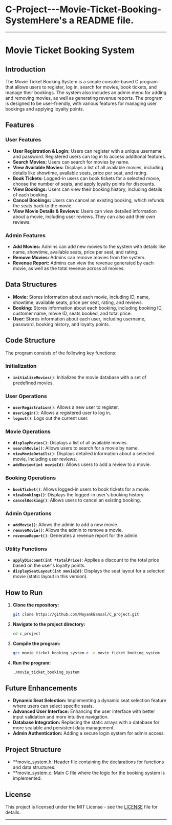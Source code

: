 # C-Project---Movie-Ticket-Booking-SystemHere's a README file.

---

# Movie Ticket Booking System

## Introduction

The Movie Ticket Booking System is a simple console-based C program that allows users to register, log in, search for movies, book tickets, and manage their bookings. The system also includes an admin menu for adding and removing movies, as well as generating revenue reports. The program is designed to be user-friendly, with various features for managing user bookings and applying loyalty points.

## Features

### User Features
- **User Registration & Login:** Users can register with a unique username and password. Registered users can log in to access additional features.
- **Search Movies:** Users can search for movies by name.
- **View Available Movies:** Displays a list of all available movies, including details like showtime, available seats, price per seat, and rating.
- **Book Tickets:** Logged-in users can book tickets for a selected movie, choose the number of seats, and apply loyalty points for discounts.
- **View Bookings:** Users can view their booking history, including details of each booking.
- **Cancel Bookings:** Users can cancel an existing booking, which refunds the seats back to the movie.
- **View Movie Details & Reviews:** Users can view detailed information about a movie, including user reviews. They can also add their own reviews.

### Admin Features
- **Add Movies:** Admins can add new movies to the system with details like name, showtime, available seats, price per seat, and rating.
- **Remove Movies:** Admins can remove movies from the system.
- **Revenue Report:** Admins can view the revenue generated by each movie, as well as the total revenue across all movies.

## Data Structures

- **Movie:** Stores information about each movie, including ID, name, showtime, available seats, price per seat, rating, and reviews.
- **Booking:** Stores information about each booking, including booking ID, customer name, movie ID, seats booked, and total price.
- **User:** Stores information about each user, including username, password, booking history, and loyalty points.

## Code Structure

The program consists of the following key functions:

### Initialization
- **`initializeMovies()`**: Initializes the movie database with a set of predefined movies.

### User Operations
- **`userRegistration()`**: Allows a new user to register.
- **`userLogin()`**: Allows a registered user to log in.
- **`logout()`**: Logs out the current user.

### Movie Operations
- **`displayMovies()`**: Displays a list of all available movies.
- **`searchMovie()`**: Allows users to search for a movie by name.
- **`viewMovieDetails()`**: Displays detailed information about a selected movie, including user reviews.
- **`addReview(int movieId)`**: Allows users to add a review to a movie.

### Booking Operations
- **`bookTicket()`**: Allows logged-in users to book tickets for a movie.
- **`viewBookings()`**: Displays the logged-in user's booking history.
- **`cancelBooking()`**: Allows users to cancel an existing booking.

### Admin Operations
- **`addMovie()`**: Allows the admin to add a new movie.
- **`removeMovie()`**: Allows the admin to remove a movie.
- **`revenueReport()`**: Generates a revenue report for the admin.

### Utility Functions
- **`applyDiscount(int *totalPrice)`**: Applies a discount to the total price based on the user's loyalty points.
- **`displaySeatLayout(int movieId)`**: Displays the seat layout for a selected movie (static layout in this version).

## How to Run

1. **Clone the repository:**
   ```bash
   git clone https://github.com/MayankBansal/C_project.git
   ```
2. **Navigate to the project directory:**
   ```bash
   cd c_project
   ```
3. **Compile the program:**
   ```bash
   gcc movie_ticket_booking_system.c -o movie_ticket_booking_system
   ```
4. **Run the program:**
   ```bash
   ./movie_ticket_booking_system
   ```

## Future Enhancements

- **Dynamic Seat Selection:** Implementing a dynamic seat selection feature where users can select specific seats.
- **Advanced User Interface:** Enhancing the user interface with better input validation and more intuitive navigation.
- **Database Integration:** Replacing the static arrays with a database for more scalable and persistent data management.
- **Admin Authentication:** Adding a secure login system for admin access.

## Project Structure
- **movie_system.h: Header file containing the declarations for functions and data structures.
- **movie_system.c: Main C file where the logic for the booking system is implemented.

## License

This project is licensed under the MIT License - see the [LICENSE](LICENSE) file for details.

---
